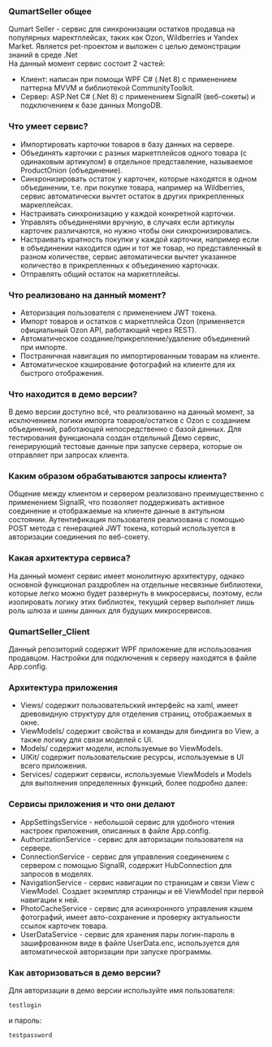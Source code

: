 ### QumartSeller общее<br/>
Qumart Seller - сервис для синхронизации остатков продавца на популярных маректплейсах, таких как Ozon, Wildberries и Yandex Market. Является pet-проектом и выложен с целью демонстрации знаний в среде .Net</br>
На данный момент сервис состоит 2 частей:
- Клиент: написан при помощи WPF C# (.Net 8) с применением паттерна MVVM и библиотекой CommunityToolkit.
- Сервер: ASP.Net C# (.Net 8) с применением SignalR (веб-сокеты) и подключением к базе данных MongoDB.

### Что умеет сервис?<br/>
- Импортировать карточки товаров в базу данных на сервере.
- Объединять карточки с разных маркетплейсов одного товара (с одинаковым артикулом) в отдельное представление, называемое ProductOnion (объединение).
- Синхронизировать остаток у карточек, которые находятся в одном объединении, т.е. при покупке товара, например на Wildberries, сервис автоматически вычтет остаток в других прикрепленных маркеплейсах.
- Настраивать синхронизацию у каждой конкретной карточки.
- Управлять объединенями вручную, в случаях если артикулы карточек различаются, но нужно чтобы они синхронизировались.
- Настраивать кратность покупки у каждой карточки, например если в объединении находится один и тот же товар, но представленный в разном количестве, сервис автоматически вычтет указанное количество в прикрепленных к объединению карточках.
- Отправлять общий остаток на маркетплейсы.

### Что реализовано на данный момент?<br/>
- Авторизация пользователя с применением JWT токена.
- Импорт товаров и остатков с маркетплейса Ozon (применяется официальный Ozon API, работающий через REST).
- Автоматическое создание/прикрепление/удаление объединений при импорте.
- Постраничная навигация по импортированным товарам на клиенте.
- Автоматическое кэширование фотографий на клиенте для их быстрого отображения.

### Что находится в демо версии?<br/>
В демо версии доступно всё, что реализованно на данный момент, за исключением логики импорта товаров/остатков с Ozon с созданием объединений, работающей непосредственно с базой данных.
Для тестирования функционала создан отдельный Демо сервис, генерирующий тестовые данные при запуске сервера, которые он отправляет при запросах клиента.

### Каким образом обрабатываются запросы клиента?<br/>
Общение между клиентом и сервером реализовано преимущественно с применением SignalR, что позволяет поддерживать активное соединение и отображаемые на клиенте данные в актульном состоянии.
Аутентификация пользователя реализована с помощью POST метода с генерацией JWT токена, который используется в авторизации соединения по веб-сокету.

### Какая архитектура сервиса?<br/>
На данный момент сервис имеет монолитную архитектуру, однако основной функционал раздроблен на отдельные несвязные библиотеки, которые легко можно будет развернуть в микросервисы, поэтому, если изолировать логику этих библиотек, текущий сервер
выполняет лишь роль шлюза и шины данных для будущих микросервисов.

### QumartSeller_Client<br/>
Данный репозиторий содержит WPF приложение для использования продавцом. Настройки для подключения к серверу находятся в файле App.config.</br>

### Архитектура приложения<br/>
- Views/ содержит пользовательский интерфейс на xaml, имеет древовидную структуру для отделения страниц, отображаемых в окне.
- ViewModels/ содержит свойства и команды для биндинга во View, а также логику для связи моделей с UI.
- Models/ содержит модели, используемые во ViewModels.
- UIKit/ содержит пользовательские ресурсы, используемые в UI всего приложения.
- Services/ содержит сервисы, используемые ViewModels и Models для выполнения определенных функций, более подробно далее:

### Сервисы приложения и что они делают<br/>
- AppSettingsService - небольшой сервис для удобного чтения настроек приложения, описанных в файле App.config.
- AuthorizationService - сервис для авторизации пользователя на сервере.
- ConnectionService - сервис для управления соединением с сервером с помощью SignalR, содержит HubConnection для запросов в моделях.
- NavigationService - сервис навигации по страницам и связи View с ViewModel. Создает экземпляр страницы и её ViewModel при первой навигации к ней.
- PhotoCacheService - сервис для асинхронного управления кэшем фотографий, имеет авто-сохранение и проверку актуальности ссылок карточек товара.
- UserDataService - сервис для хранения пары логин-пароль в зашифрованном виде в файле UserData.enc, используется для автоматической авторизации при запуске программы.

### Как авторизоваться в демо версии?<br/>
Для авторизации в демо версии используйте имя пользователя:
```
testlogin
```
и пароль:
```
testpassword
```
